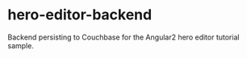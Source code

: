 # hero-editor-backend
Backend persisting to Couchbase for the Angular2 hero editor tutorial sample.
